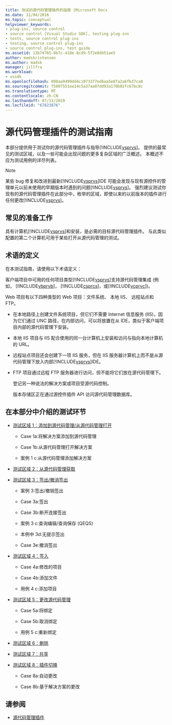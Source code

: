 ```yaml
---
title: 测试的源代码管理插件的指南 |Microsoft Docs
ms.date: 11/04/2016
ms.topic: conceptual
helpviewer_keywords:
- plug-ins, source control
- source control [Visual Studio SDK], testing plug-ins
- tests, source control plug-ins
- testing, source control plug-ins
- source control plug-ins, test guide
ms.assetid: 13b74765-0b7c-418e-8cd9-5f2e8db51ae5
author: madskristensen
ms.author: madsk
manager: jillfra
ms.workload:
- vssdk
ms.openlocfilehash: 098aa9499dd4c1073377ed6aa5e8fa2a6fb37ca8
ms.sourcegitcommit: 75807551ea14c5a37aa07dd93a170b02fc67bc8c
ms.translationtype: MT
ms.contentlocale: zh-CN
ms.lasthandoff: 07/11/2019
ms.locfileid: "67823876"
---
```

# <a name="test-guide-for-source-control-plug-ins"></a>源代码管理插件的测试指南
本部分提供用于测试你的源代码管理插件与指导[!INCLUDE[vsprvs](../../code-quality/includes/vsprvs_md.md)]。 提供的最常见的测试区域，以及一些可能会出现问题的更多复杂区域的广泛概述。 本概述不应为测试用例的详尽列表。

> [!NOTE]
> 某些 bug 修复和改进到最新[!INCLUDE[vsprvs](../../code-quality/includes/vsprvs_md.md)]IDE 可能会发现与现有源控件的管理单元以前未使用的早期版本时遇到的问题[!INCLUDE[vsprvs](../../code-quality/includes/vsprvs_md.md)]。 强烈建议测试你现有的源代码管理插件在此部分中，枚举的区域，即使以来的以前版本的插件进行任何更改[!INCLUDE[vsprvs](../../code-quality/includes/vsprvs_md.md)]。

## <a name="common-preparation"></a>常见的准备工作
 具有计算机[!INCLUDE[vsprvs](../../code-quality/includes/vsprvs_md.md)]和安装，是必需的目标源代码管理插件。 与此类似配置的第二个计算机可用于某些打开从源代码管理的测试。

## <a name="definition-of-terms"></a>术语的定义
 在本测试指南，请使用以下术语定义：

 客户端项目中可用的任何项目类型[!INCLUDE[vsprvs](../../code-quality/includes/vsprvs_md.md)]支持源代码管理集成 (例如， [!INCLUDE[vbprvb](../../code-quality/includes/vbprvb_md.md)]， [!INCLUDE[csprcs](../../data-tools/includes/csprcs_md.md)]，或[!INCLUDE[vcprvc](../../code-quality/includes/vcprvc_md.md)])。

 Web 项目有以下四种类型的 Web 项目：文件系统、 本地 IIS、 远程站点和 FTP。

- 在本地路径上创建文件系统项目，但它们不需要 Internet 信息服务 (IIS)，因为它们通过 UNC 路径，在内部访问，可以将放置在从 IDE，类似于客户端项目内部的源代码管理下安装。

- 本地 IIS 项目与 IIS 配合使用的同一台计算机上安装和访问与指向本地计算机的 URL。

- 远程站点项目还会创建下一项 IIS 服务，但在 IIS 服务器计算机上而不是从源代码管理下放入内部[!INCLUDE[vsprvs](../../code-quality/includes/vsprvs_md.md)]IDE。

- FTP 项目通过远程 FTP 服务器进行访问，但不能将它们放在源代码管理下。

  登记另一种说法的解决方案或项目受源代码控制。

  版本存储区正在通过源控件插件 API 访问源代码管理数据库。

## <a name="test-areas-covered-in-this-section"></a>在本部分中介绍的测试环节

- [测试区域 1：添加到源代码管理/从源代码管理打开](../../extensibility/internals/test-area-1-add-to-open-from-source-control.md)

  - Case 1a:将解决方案添加到源代码管理

  - Case 1b:从源代码管理打开解决方案

  - 案例 1 c:从源代码管理添加解决方案

- [测试区域 2：从源代码管理获取](../../extensibility/internals/test-area-2-get-from-source-control.md)

- [测试区域 3：签出/撤消签出](../../extensibility/internals/test-area-3-check-out-undo-checkout.md)

  - 案例 3:签出/撤销签出

  - Case 3a:签出

  - Case 3b:断开连接签出

  - 案例 3 c:查询编辑/查询保存 (QEQS)

  - 本例中 3d:无提示签出

  - Case 3e:撤消签出

- [测试区域 4：签入](../../extensibility/internals/test-area-4-check-in.md)

  - Case 4a:修改的项目

  - Case 4b:添加文件

  - 用例 4 c:添加项目

- [测试区域 5：更改源代码管理](../../extensibility/internals/test-area-5-change-source-control.md)

  - Case 5a:将绑定

  - Case 5b:取消绑定

  - 用例 5 c:重新绑定

- [测试区域 6：删除](../../extensibility/internals/test-area-6-delete.md)

- [测试区域 7：共享](../../extensibility/internals/test-area-7-share.md)

- [测试区域 8：插件切换](../../extensibility/internals/test-area-8-plug-in-switching.md)

  - Case 8a:自动更改

  - Case 8b:基于解决方案的更改

## <a name="see-also"></a>请参阅
- [源代码管理插件](../../extensibility/source-control-plug-ins.md)
